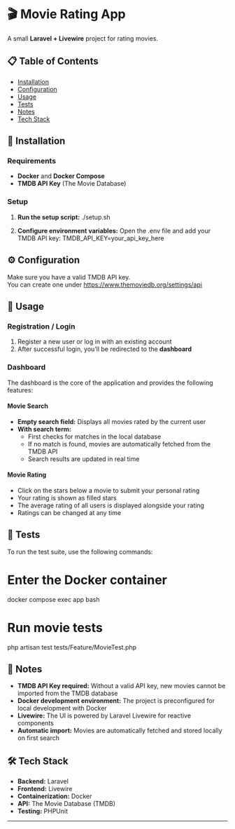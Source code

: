 # 🎬 Movie Rating App

A small **Laravel + Livewire** project for rating movies.

## 📋 Table of Contents

- [Installation](#-installation)
- [Configuration](#-configuration)
- [Usage](#-usage)
- [Tests](#-tests)
- [Notes](#-notes)
- [Tech Stack](#-tech-stack)

## 🚀 Installation

### Requirements

- **Docker** and **Docker Compose**
- **TMDB API Key** (The Movie Database)

### Setup

1. **Run the setup script:**
   ./setup.sh

2. **Configure environment variables:**
   Open the .env file and add your TMDB API key:
   TMDB_API_KEY=your_api_key_here

## ⚙️ Configuration

Make sure you have a valid TMDB API key.  
You can create one under https://www.themoviedb.org/settings/api

## 📱 Usage

### Registration / Login

1. Register a new user or log in with an existing account  
2. After successful login, you’ll be redirected to the **dashboard**

### Dashboard

The dashboard is the core of the application and provides the following features:

#### Movie Search
- **Empty search field:** Displays all movies rated by the current user  
- **With search term:**  
  - First checks for matches in the local database  
  - If no match is found, movies are automatically fetched from the TMDB API  
  - Search results are updated in real time  

#### Movie Rating
- Click on the stars below a movie to submit your personal rating  
- Your rating is shown as filled stars  
- The average rating of all users is displayed alongside your rating  
- Ratings can be changed at any time  

## 🧪 Tests

To run the test suite, use the following commands:

# Enter the Docker container
docker compose exec app bash


# Run movie tests
php artisan test tests/Feature/MovieTest.php

## 📝 Notes

- **TMDB API Key required:** Without a valid API key, new movies cannot be imported from the TMDB database  
- **Docker development environment:** The project is preconfigured for local development with Docker  
- **Livewire:** The UI is powered by Laravel Livewire for reactive components  
- **Automatic import:** Movies are automatically fetched and stored locally on first search  

## 🛠️ Tech Stack

- **Backend:** Laravel  
- **Frontend:** Livewire  
- **Containerization:** Docker  
- **API:** The Movie Database (TMDB)  
- **Testing:** PHPUnit

---
